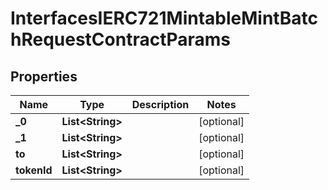 

# InterfacesIERC721MintableMintBatchRequestContractParams

## Properties

Name | Type | Description | Notes
------------ | ------------- | ------------- | -------------
**_0** | **List&lt;String&gt;** |  |  [optional]
**_1** | **List&lt;String&gt;** |  |  [optional]
**to** | **List&lt;String&gt;** |  |  [optional]
**tokenId** | **List&lt;String&gt;** |  |  [optional]




